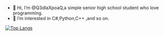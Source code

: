 - 👋 Hi, I’m @Q3dlaXpoaQ,a simple senior high school student who love programming.
- 👀 I’m interested in C#,Python,C++ ,and so on.

<!---
Q3dlaXpoaQ/Q3dlaXpoaQ is a ✨ special ✨ repository because its `README.md` (this file) appears on your GitHub profile.
You can click the Preview link to take a look at your changes.
--->
[![Top Langs](https://github-readme-stats.vercel.app/api/top-langs/?username=Q3dlaXpoaQ&theme=midnight-purple)](https://github.com/anuraghazra/github-readme-stats)
